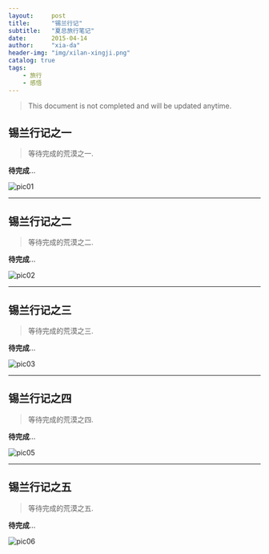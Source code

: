 ```yaml
---
layout:     post
title:      "锡兰行记"
subtitle:   "夏总旅行笔记"
date:       2015-04-14 
author:     "xia-da"
header-img: "img/xilan-xingji.png"
catalog: true
tags:
    - 旅行
    - 感悟
---
```


> This document is not completed and will be updated anytime.


## 锡兰行记之一 


> 等待完成的荒漠之一.


 **待完成**...

![pic01](./img/xilan-01.png)

---

## 锡兰行记之二 


> 等待完成的荒漠之二.


 **待完成**...

![pic02](/img/xilan-02.png)

---

## 锡兰行记之三 


> 等待完成的荒漠之三.


 **待完成**...

![pic03](/img/xilan-03.png)

---

## 锡兰行记之四 


> 等待完成的荒漠之四.


 **待完成**...

![pic05](/img/xilan-05.png)

---

## 锡兰行记之五 


> 等待完成的荒漠之五.


 **待完成**...

![pic06](/img/xilan-06.png)
